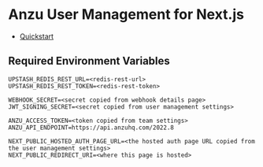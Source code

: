 # Anzu User Management for Next.js

- [Quickstart](https://anzuhq.com/docs/blocks/user-management/quickstart/next.js)

## Required Environment Variables

```
UPSTASH_REDIS_REST_URL=<redis-rest-url>
UPSTASH_REDIS_REST_TOKEN=<redis-rest-token>

WEBHOOK_SECRET=<secret copied from webhook details page>
JWT_SIGNING_SECRET=<secret copied from user management settings>

ANZU_ACCESS_TOKEN=<token copied from team settings>
ANZU_API_ENDPOINT=https://api.anzuhq.com/2022.8

NEXT_PUBLIC_HOSTED_AUTH_PAGE_URL=<the hosted auth page URL copied from the user management settings>
NEXT_PUBLIC_REDIRECT_URI=<where this page is hosted>
```
